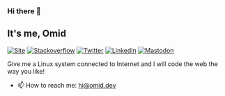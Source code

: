 ### Hi there 👋

It's me, Omid
-----
[![Site](https://img.shields.io/badge/website-omid.dev-blue?style=for-the-badge)](https://omid.dev)
[![Stackoverflow](https://img.shields.io/badge/Stackoverflow-OmidFarhang-blue?style=for-the-badge&logo=stackoverflow)](https://stackoverflow.com/users/5524027/omid-farhang)
[![Twitter](https://img.shields.io/badge/Twitter-OmidFarhangEn-blue?style=for-the-badge&logo=Twitter)](https://twitter.com/OmidFarhangEn)
[![LinkedIn](https://img.shields.io/badge/LinkedIn-omidfarhang-blue?style=for-the-badge&logo=LinkedIn)](https://www.linkedin.com/in/omidfarhang)
[![Mastodon](https://img.shields.io/badge/Mastodon-omidfarhang-blue?style=for-the-badge&logo=Mastodon)](https://floss.social/@omid)

Give me a Linux system connected to Internet and I will code the web the way you like!

- 📫 How to reach me: hi@omid.dev

<!--
**omidfarhang/omidfarhang** is a ✨ _special_ ✨ repository because its `README.md` (this file) appears on your GitHub profile.

Here are some ideas to get you started:

- 🔭 I’m currently working on ...
- 🌱 I’m currently learning ...
- 👯 I’m looking to collaborate on ...
- 🤔 I’m looking for help with ...
- 💬 Ask me about ...
- 📫 How to reach me: ...
- 😄 Pronouns: ...
- ⚡ Fun fact: ...
-->
